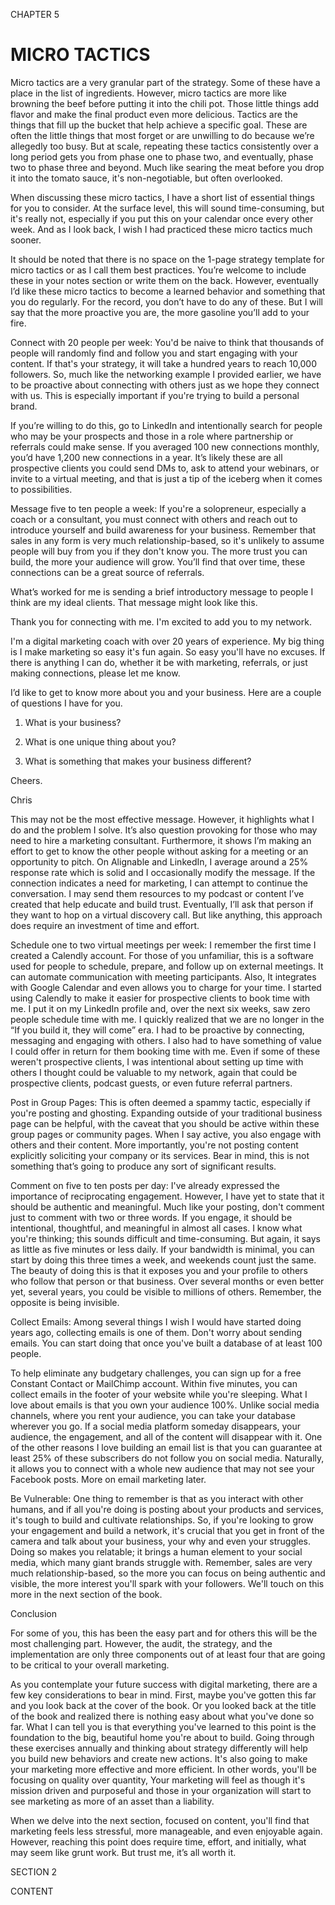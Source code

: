 CHAPTER 5

# MICRO TACTICS

Micro tactics are a very granular part of the strategy. Some of these have a place in the list of ingredients. However, micro tactics are more like browning the beef before putting it into the chili pot. Those little things add flavor and make the final product even more delicious. Tactics are the things that fill up the bucket that help achieve a specific goal. These are often the little things that most forget or are unwilling to do because we’re allegedly too busy. But at scale, repeating these tactics consistently over a long period gets you from phase one to phase two, and eventually, phase two to phase three and beyond. Much like searing the meat before you drop it into the tomato sauce, it's non-negotiable, but often overlooked.

When discussing these micro tactics, I have a short list of essential things for you to consider. At the surface level, this will sound time-consuming, but it's really not, especially if you put this on your calendar once every other week. And as I look back, I wish I had practiced these micro tactics much sooner.

It should be noted that there is no space on the 1-page strategy template for micro tactics or as I call them best practices. You’re welcome to include these in your notes section or write them on the back. However, eventually I’d like these micro tactics to become a learned behavior and something that you do regularly. For the record, you don’t have to do any of these. But I will say that the more proactive you are, the more gasoline you’ll add to your fire.

Connect with 20 people per week: You'd be naive to think that thousands of people will randomly find and follow you and start engaging with your content. If that's your strategy, it will take a hundred years to reach 10,000 followers. So, much like the networking example I provided earlier, we have to be proactive about connecting with others just as we hope they connect with us. This is especially important if you're trying to build a personal brand.

If you’re willing to do this, go to LinkedIn and intentionally search for people who may be your prospects and those in a role where partnership or referrals could make sense. If you averaged 100 new connections monthly, you’d have 1,200 new connections in a year. It’s likely these are all prospective clients you could send DMs to, ask to attend your webinars, or invite to a virtual meeting, and that is just a tip of the iceberg when it comes to possibilities.

Message five to ten people a week: If you're a solopreneur, especially a coach or a consultant, you must connect with others and reach out to introduce yourself and build awareness for your business. Remember that sales in any form is very much relationship-based, so it's unlikely to assume people will buy from you if they don't know you. The more trust you can build, the more your audience will grow. You’ll find that over time, these connections can be a great source of referrals.

What’s worked for me is sending a brief introductory message to people I think are my ideal clients. That message might look like this.

Thank you for connecting with me. I'm excited to add you to my network.

I'm a digital marketing coach with over 20 years of experience. My big thing is I make marketing so easy it's fun again. So easy you'll have no excuses. If there is anything I can do, whether it be with marketing, referrals, or just making connections, please let me know.

I’d like to get to know more about you and your business. Here are a couple of questions I have for you.

1) What is your business?

2) What is one unique thing about you?

2) What is something that makes your business different?

Cheers.

Chris

This may not be the most effective message. However, it highlights what I do and the problem I solve. It’s also question provoking for those who may need to hire a marketing consultant. Furthermore, it shows I’m making an effort to get to know the other people without asking for a meeting or an opportunity to pitch. On Alignable and LinkedIn, I average around a 25% response rate which is solid and I occasionally modify the message. If the connection indicates a need for marketing, I can attempt to continue the conversation. I may send them resources to my podcast or content I’ve created that help educate and build trust. Eventually, I’ll ask that person if they want to hop on a virtual discovery call. But like anything, this approach does require an investment of time and effort.

Schedule one to two virtual meetings per week: I remember the first time I created a Calendly account. For those of you unfamiliar, this is a software used for people to schedule, prepare, and follow up on external meetings. It can automate communication with meeting participants. Also, It integrates with Google Calendar and even allows you to charge for your time. I started using Calendly to make it easier for prospective clients to book time with me. I put it on my LinkedIn profile and, over the next six weeks, saw zero people schedule time with me. I quickly realized that we are no longer in the “If you build it, they will come” era. I had to be proactive by connecting, messaging and engaging with others. I also had to have something of value I could offer in return for them booking time with me. Even if some of these weren't prospective clients, I was intentional about setting up time with others I thought could be valuable to my network, again that could be prospective clients, podcast guests, or even future referral partners.

Post in Group Pages: This is often deemed a spammy tactic, especially if you're posting and ghosting. Expanding outside of your traditional business page can be helpful, with the caveat that you should be active within these group pages or community pages. When I say active, you also engage with others and their content. More importantly, you're not posting content explicitly soliciting your company or its services. Bear in mind, this is not something that’s going to produce any sort of significant results.

Comment on five to ten posts per day: I've already expressed the importance of reciprocating engagement. However, I have yet to state that it should be authentic and meaningful. Much like your posting, don't comment just to comment with two or three words. If you engage, it should be intentional, thoughtful, and meaningful in almost all cases. I know what you're thinking; this sounds difficult and time-consuming. But again, it says as little as five minutes or less daily. If your bandwidth is minimal, you can start by doing this three times a week, and weekends count just the same. The beauty of doing this is that it exposes you and your profile to others who follow that person or that business. Over several months or even better yet, several years, you could be visible to millions of others. Remember, the opposite is being invisible.

Collect Emails: Among several things I wish I would have started doing years ago, collecting emails is one of them. Don't worry about sending emails. You can start doing that once you've built a database of at least 100 people.

To help eliminate any budgetary challenges, you can sign up for a free Constant Contact or MailChimp account. Within five minutes, you can collect emails in the footer of your website while you're sleeping. What I love about emails is that you own your audience 100%. Unlike social media channels, where you rent your audience, you can take your database wherever you go. If a social media platform someday disappears, your audience, the engagement, and all of the content will disappear with it. One of the other reasons I love building an email list is that you can guarantee at least 25% of these subscribers do not follow you on social media. Naturally, it allows you to connect with a whole new audience that may not see your Facebook posts. More on email marketing later.

Be Vulnerable: One thing to remember is that as you interact with other humans, and if all you're doing is posting about your products and services, it's tough to build and cultivate relationships. So, if you're looking to grow your engagement and build a network, it's crucial that you get in front of the camera and talk about your business, your why and even your struggles. Doing so makes you relatable; it brings a human element to your social media, which many giant brands struggle with. Remember, sales are very much relationship-based, so the more you can focus on being authentic and visible, the more interest you'll spark with your followers. We'll touch on this more in the next section of the book.

Conclusion

For some of you, this has been the easy part and for others this will be the most challenging part. However, the audit, the strategy, and the implementation are only three components out of at least four that are going to be critical to your overall marketing.

As you contemplate your future success with digital marketing, there are a few key considerations to bear in mind. First, maybe you've gotten this far and you look back at the cover of the book. Or you looked back at the title of the book and realized there is nothing easy about what you've done so far. What I can tell you is that everything you've learned to this point is the foundation to the big, beautiful home you're about to build. Going through these exercises annually and thinking about strategy differently will help you build new behaviors and create new actions. It's also going to make your marketing more effective and more efficient. In other words, you'll be focusing on quality over quantity, Your marketing will feel as though it's mission driven and purposeful and those in your organization will start to see marketing as more of an asset than a liability.

When we delve into the next section, focused on content, you'll find that marketing feels less stressful, more manageable, and even enjoyable again. However, reaching this point does require time, effort, and initially, what may seem like grunt work. But trust me, it’s all worth it.

SECTION 2

CONTENT